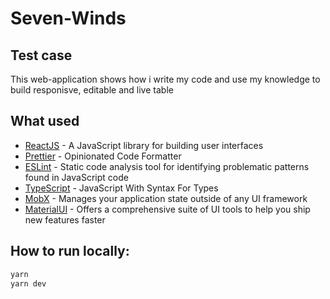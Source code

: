 # Seven-Winds
## Test case

This web-application shows how i write my code and use my knowledge to build responisve, editable and live table

## What used

- [ReactJS](https://reactjs.org/) - A JavaScript library for building user interfaces
- [Prettier](https://prettier.io/) - Opinionated Code Formatter
- [ESLint](https://eslint.org/) - Static code analysis tool for identifying problematic patterns found in JavaScript code
- [TypeScript](https://www.typescriptlang.org/) - JavaScript With Syntax For Types
- [MobX](https://mobx.js.org/) - Manages your application state outside of any UI framework
- [MaterialUI](https://mui.com/) - Offers a comprehensive suite of UI tools to help you ship new features faster

## How to run locally:

```sh
yarn
yarn dev
```
